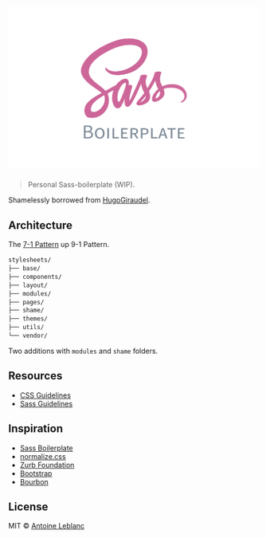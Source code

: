 <h1 align="center">
  <img src="media/logo.svg" alt="sass-boilerplate">
</h1>

> Personal Sass-boilerplate (WIP).

Shamelessly borrowed from [HugoGiraudel](https://github.com/HugoGiraudel/sass-boilerplate).

## Architecture

The [7-1 Pattern](http://sass-guidelin.es/#the-7-1-pattern) up 9-1 Pattern.

```sh
stylesheets/
├── base/
├── components/
├── layout/
├── modules/
├── pages/
├── shame/
├── themes/
├── utils/
└── vendor/
```

Two additions with `modules` and `shame` folders.

## Resources

- [CSS Guidelines](http://cssguidelin.es)
- [Sass Guidelines](http://sass-guidelin.es)

## Inspiration

- [Sass Boilerplate](https://github.com/HugoGiraudel/sass-boilerplate)
- [normalize.css](https://github.com/necolas/normalize.css)
- [Zurb Foundation](https://github.com/zurb/foundation)
- [Bootstrap](https://github.com/twbs/bootstrap)
- [Bourbon](https://github.com/thoughtbot/bourbon)

## License

MIT © [Antoine Leblanc](http://antleblanc.me)
